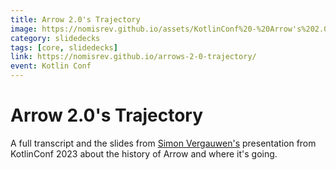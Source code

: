 ```yaml
---
title: Arrow 2.0's Trajectory
image: https://nomisrev.github.io/assets/KotlinConf%20-%20Arrow's%202.0%20Trajectory/KotlinConf%20-%20Arrow's%202.0%20Trajectory%20-%20Simon.001.png
category: slidedecks
tags: [core, slidedecks]
link: https://nomisrev.github.io/arrows-2-0-trajectory/
event: Kotlin Conf
---
```


# Arrow 2.0's Trajectory

A full transcript and the slides from [Simon Vergauwen's](https://twitter.com/vergauwen_simon) presentation from KotlinConf 2023 about the history of Arrow and where it's going.
